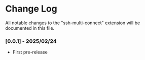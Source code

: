 # Change Log

All notable changes to the "ssh-multi-connect" extension will be documented in this file.

### [0.0.1] - 2025/02/24

- First pre-release
